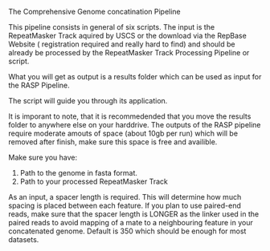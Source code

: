 The Comprehensive Genome concatination Pipeline

This pipeline consists in general of six scripts. The input is the RepeatMasker Track aquired by USCS or the download via the RepBase Website ( registration required and really hard to find) and should be already be processed by the RepeatMasker Track Processing Pipeline or script.

What you will get as output is a results folder which can be used as input for the RASP Pipeline.

The script will guide you through its application.

It is imporant to note, that it is recommedended that you move the results folder to anywhere else on your harddrive. The outputs of the RASP pipeline require moderate amouts of space (about 10gb per run) which will be removed after finish, make sure this space is free and availible.


Make sure you have:
1. Path to the genome in fasta format.
2. Path to your processed RepeatMasker Track

As an input, a spacer length is required. This will determine how much spacing is placed between each feature. If you plan to use paired-end reads, make sure that the spacer length is LONGER as the linker used in the paired reads to avoid mapping of a mate to a neighbouring feature in your concatenated genome. Default is 350 which should be enough for most datasets.